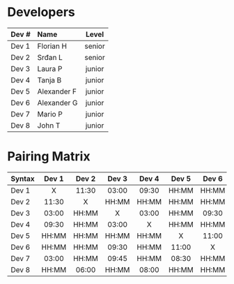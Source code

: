 # Developers

| Dev # |  Name       | Level  |
| :---  |    :----    | :---:  |
| Dev 1 | Florian H   | senior |
| Dev 2 | Srđan L     | senior |
| Dev 3 | Laura P     | junior |
| Dev 4 | Tanja B     | junior |
| Dev 5 | Alexander F | junior |
| Dev 6 | Alexander G | junior |
| Dev 7 | Mario P     | junior |
| Dev 8 | John T      | junior |

# Pairing Matrix

| Syntax      | Dev 1       | Dev 2       | Dev 3       | Dev 4       | Dev 5       | Dev 6       | Dev 7       | Dev 8       |
| :---        |    :----:   |    :----:   |    :----:   |    :----:   |    :----:   |    :----:   |    :----:   |    :----:   |
| Dev 1       | X           | 11:30       | 03:00       | 09:30       | HH:MM       | HH:MM       | 03:00       | HH:MM       |
| Dev 2       | 11:30       | X           | HH:MM       | HH:MM       | HH:MM       | HH:MM       | HH:MM       | 06:00       |
| Dev 3       | 03:00       | HH:MM       | X           | 03:00       | HH:MM       | 09:30       | 09:45       | HH:MM       |
| Dev 4       | 09:30       | HH:MM       | 03:00       | X           | HH:MM       | HH:MM       | 03:00       | 08:00       |
| Dev 5       | HH:MM       | HH:MM       | HH:MM       | HH:MM       | X           | 11:00       | 08:30       | HH:MM       |
| Dev 6       | HH:MM       | HH:MM       | 09:30       | HH:MM       | 11:00       | X           | HH:MM       | HH:MM       |
| Dev 7       | 03:00       | HH:MM       | 09:45       | HH:MM       | 08:30       | HH:MM       | X           | HH:MM       |
| Dev 8       | HH:MM       | 06:00       | HH:MM       | 08:00       | HH:MM       | HH:MM       | HH:MM       | X           |

